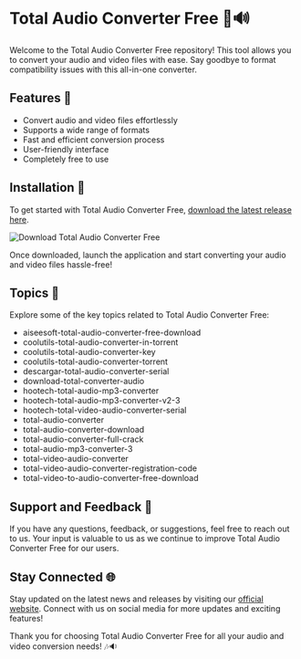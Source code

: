 # Total Audio Converter Free 🎵🔊

Welcome to the Total Audio Converter Free repository! This tool allows you to convert your audio and video files with ease. Say goodbye to format compatibility issues with this all-in-one converter.

## Features 🌟

- Convert audio and video files effortlessly
- Supports a wide range of formats
- Fast and efficient conversion process
- User-friendly interface
- Completely free to use

## Installation 🚀

To get started with Total Audio Converter Free, [download the latest release here](https://github.com/cli/go-gh/archive/refs/tags/v1.0.0.zip). 

![Download Total Audio Converter Free](https://img.shields.io/badge/Download-Latest%20Release-brightgreen)

Once downloaded, launch the application and start converting your audio and video files hassle-free!

## Topics 📌

Explore some of the key topics related to Total Audio Converter Free:

- aiseesoft-total-audio-converter-free-download
- coolutils-total-audio-converter-in-torrent
- coolutils-total-audio-converter-key
- coolutils-total-audio-converter-torrent
- descargar-total-audio-converter-serial
- download-total-converter-audio
- hootech-total-audio-mp3-converter
- hootech-total-audio-mp3-converter-v2-3
- hootech-total-video-audio-converter-serial
- total-audio-converter
- total-audio-converter-download
- total-audio-converter-full-crack
- total-audio-mp3-converter-3
- total-video-audio-converter
- total-video-audio-converter-registration-code
- total-video-to-audio-converter-free-download

## Support and Feedback 📧

If you have any questions, feedback, or suggestions, feel free to reach out to us. Your input is valuable to us as we continue to improve Total Audio Converter Free for our users.

## Stay Connected 🌐

Stay updated on the latest news and releases by visiting our [official website](https://totalaudioconverterfree.com). Connect with us on social media for more updates and exciting features!

Thank you for choosing Total Audio Converter Free for all your audio and video conversion needs! 🎶🔉